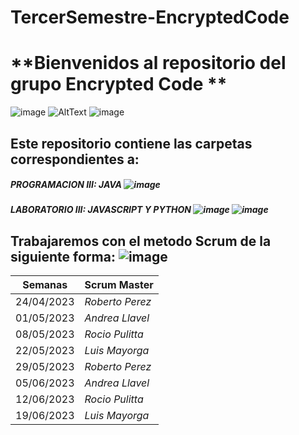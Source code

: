 # TercerSemestre-EncryptedCode

# **Bienvenidos al repositorio del grupo Encrypted Code **  
![image](https://user-images.githubusercontent.com/112596102/236114141-bc640460-fc25-45a5-80fd-802cfbba910d.png)   ![AltText](https://media.giphy.com/media/scZPhLqaVOM1qG4lT9/giphy.gif)  ![image](https://user-images.githubusercontent.com/112596102/236118891-9e2d721d-1591-4908-9e3e-4d44ab594588.png)

                                            

## Este repositorio contiene las carpetas correspondientes a:
##### PROGRAMACION III: JAVA                 ![image](https://user-images.githubusercontent.com/112596102/236111312-68f2ef69-94ce-45ff-aca9-ef66c0a993f2.png)
##### LABORATORIO III: JAVASCRIPT Y PYTHON             ![image](https://user-images.githubusercontent.com/112596102/236110827-b07dca4b-e6d8-44f1-8c6e-1dd3db30b11c.png)  ![image](https://user-images.githubusercontent.com/112596102/236111482-a27fe366-192e-442c-bde5-2b90b2489f10.png)



## Trabajaremos con el metodo Scrum de la siguiente forma:  ![image](https://user-images.githubusercontent.com/112596102/236117698-cd113ed1-b1f5-47bb-863e-d5e3858ce22d.png)


| **Semanas** | **Scrum Master** |
| ---- | ---- |
|          24/04/2023 | *Roberto Perez* |
| 01/05/2023 | *Andrea Llavel* |
| 08/05/2023 | *Rocio Pulitta* |
| 22/05/2023 | *Luis Mayorga* |
| 29/05/2023  | *Roberto Perez* |
| 05/06/2023 | *Andrea Llavel*|
|12/06/2023|*Rocio Pulitta*|
|19/06/2023|*Luis Mayorga*|
